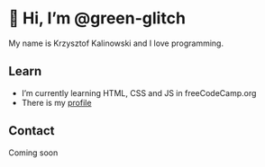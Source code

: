# 👋 Hi, I’m @green-glitch
My name is Krzysztof Kalinowski and I love programming.
## Learn
- I’m currently learning HTML, CSS and JS in freeCodeCamp.org
- There is my [profile](https://www.freecodecamp.org/green-glitch)
## Contact
Coming soon